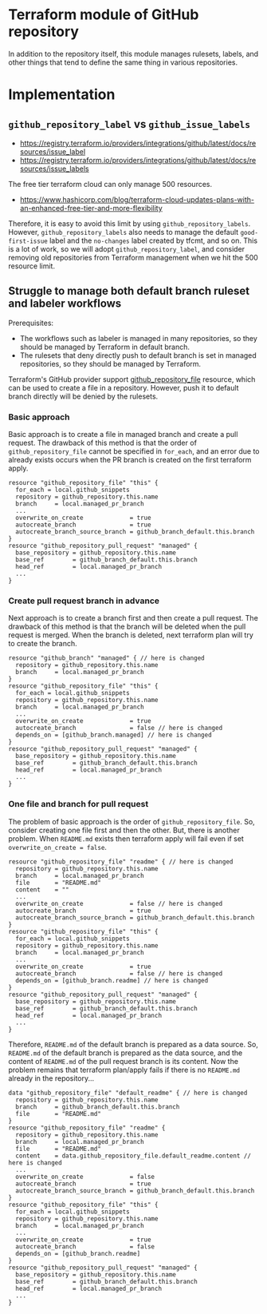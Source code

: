 # Terraform module of GitHub repository
In addition to the repository itself, this module manages rulesets, labels, and other things that tend to define the same thing in various repositories.

# Implementation
## `github_repository_label` vs `github_issue_labels`
- https://registry.terraform.io/providers/integrations/github/latest/docs/resources/issue_label
- https://registry.terraform.io/providers/integrations/github/latest/docs/resources/issue_labels

The free tier terraform cloud can only manage 500 resources.
- https://www.hashicorp.com/blog/terraform-cloud-updates-plans-with-an-enhanced-free-tier-and-more-flexibility

Therefore, it is easy to avoid this limit by using `github_repository_labels`. However, `github_repository_labels` also needs to manage the default `good-first-issue` label and the `no-changes` label created by tfcmt, and so on. This is a lot of work, so we will adopt `github_repository_label`, and consider removing old repositories from Terraform management when we hit the 500 resource limit.

## Struggle to manage both default branch ruleset and labeler workflows
Prerequisites:
- The workflows such as labeler is managed in many repositories, so they should be managed by Terraform in default branch.
- The rulesets that deny directly push to default branch is set in managed repositories, so they should be managed by Terraform.

Terraform's GitHub provider support [github_repository_file](https://registry.terraform.io/providers/integrations/github/latest/docs/resources/repository_file) resource, which can be used to create a file in a repository. However, push it to default branch directly will be denied by the rulesets.

### Basic approach
Basic approach is to create a file in managed branch and create a pull request. The drawback of this method is that the order of `github_repository_file` cannot be specified in `for_each`, and an error due to already exists occurs when the PR branch is created on the first terraform apply.
```hcl
resource "github_repository_file" "this" {
  for_each = local.github_snippets
  repository = github_repository.this.name
  branch     = local.managed_pr_branch
  ...
  overwrite_on_create             = true
  autocreate_branch               = true
  autocreate_branch_source_branch = github_branch_default.this.branch
}
resource "github_repository_pull_request" "managed" {
  base_repository = github_repository.this.name
  base_ref        = github_branch_default.this.branch
  head_ref        = local.managed_pr_branch
  ...
}
```

### Create pull request branch in advance
Next approach is to create a branch first and then create a pull request. The drawback of this method is that the branch will be deleted when the pull request is merged. When the branch is deleted, next terraform plan will try to create the branch.
```hcl
resource "github_branch" "managed" { // here is changed
  repository = github_repository.this.name
  branch     = local.managed_pr_branch
}
resource "github_repository_file" "this" {
  for_each = local.github_snippets
  repository = github_repository.this.name
  branch     = local.managed_pr_branch
  ...
  overwrite_on_create             = true
  autocreate_branch               = false // here is changed
  depends_on = [github_branch.managed] // here is changed
}
resource "github_repository_pull_request" "managed" {
  base_repository = github_repository.this.name
  base_ref        = github_branch_default.this.branch
  head_ref        = local.managed_pr_branch
  ...
}
```

### One file and branch for pull request
The problem of basic approach is the order of `github_repository_file`. So, consider creating one file first and then the other.
But, there is another problem. When `README.md` exists then terraform apply will fail even if set `overwrite_on_create = false`.
```hcl
resource "github_repository_file" "readme" { // here is changed
  repository = github_repository.this.name
  branch     = local.managed_pr_branch
  file       = "README.md"
  content    = ""
  ...
  overwrite_on_create             = false // here is changed
  autocreate_branch               = true
  autocreate_branch_source_branch = github_branch_default.this.branch
}
resource "github_repository_file" "this" {
  for_each = local.github_snippets
  repository = github_repository.this.name
  branch     = local.managed_pr_branch
  ...
  overwrite_on_create             = true
  autocreate_branch               = false // here is changed
  depends_on = [github_branch.readme] // here is changed
}
resource "github_repository_pull_request" "managed" {
  base_repository = github_repository.this.name
  base_ref        = github_branch_default.this.branch
  head_ref        = local.managed_pr_branch
  ...
}
```

Therefore, `README.md` of the default branch is prepared as a data source. So, `README.md` of the default branch is prepared as the data source, and the content of `README.md` of the pull request branch is its content. Now the problem remains that terraform plan/apply fails if there is no `README.md` already in the repository...
```hcl
data "github_repository_file" "default_readme" { // here is changed
  repository = github_repository.this.name
  branch     = github_branch_default.this.branch
  file       = "README.md"
}
resource "github_repository_file" "readme" {
  repository = github_repository.this.name
  branch     = local.managed_pr_branch
  file       = "README.md"
  content    = data.github_repository_file.default_readme.content // here is changed
  ...
  overwrite_on_create             = false
  autocreate_branch               = true
  autocreate_branch_source_branch = github_branch_default.this.branch
}
resource "github_repository_file" "this" {
  for_each = local.github_snippets
  repository = github_repository.this.name
  branch     = local.managed_pr_branch
  ...
  overwrite_on_create             = true
  autocreate_branch               = false
  depends_on = [github_branch.readme]
}
resource "github_repository_pull_request" "managed" {
  base_repository = github_repository.this.name
  base_ref        = github_branch_default.this.branch
  head_ref        = local.managed_pr_branch
  ...
}
```

